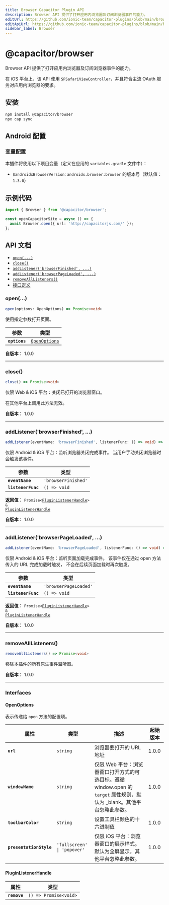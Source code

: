 ```yaml
---
title: Browser Capacitor Plugin API
description: Browser API 提供了打开应用内浏览器及订阅浏览器事件的能力。
editUrl: https://github.com/ionic-team/capacitor-plugins/blob/main/browser/README.md
editApiUrl: https://github.com/ionic-team/capacitor-plugins/blob/main/browser/src/definitions.ts
sidebar_label: Browser
---
```


# @capacitor/browser

Browser API 提供了打开应用内浏览器及订阅浏览器事件的能力。

在 iOS 平台上，该 API 使用 `SFSafariViewController`，并且符合主流 OAuth 服务对应用内浏览器的要求。

## 安装

```bash
npm install @capacitor/browser
npx cap sync
```

## Android 配置

### 变量配置

本插件将使用以下项目变量（定义在应用的 `variables.gradle` 文件中）：

- `$androidxBrowserVersion`: `androidx.browser:browser` 的版本号（默认值：`1.3.0`）

## 示例代码

```typescript
import { Browser } from '@capacitor/browser';

const openCapacitorSite = async () => {
  await Browser.open({ url: 'http://capacitorjs.com/' });
};
```

## API 文档

<docgen-index>

- [`open(...)`](#open)
- [`close()`](#close)
- [`addListener('browserFinished', ...)`](#addlistenerbrowserfinished-)
- [`addListener('browserPageLoaded', ...)`](#addlistenerbrowserpageloaded-)
- [`removeAllListeners()`](#removealllisteners)
- [接口定义](#interfaces)

</docgen-index>

<docgen-api>

### open(...)

```typescript
open(options: OpenOptions) => Promise<void>
```

使用指定参数打开页面。

| 参数          | 类型                                                |
| ------------- | --------------------------------------------------- |
| **`options`** | <code><a href="#openoptions">OpenOptions</a></code> |

**自版本：** 1.0.0

---

### close()

```typescript
close() => Promise<void>
```

仅限 Web & iOS 平台：关闭已打开的浏览器窗口。

在其他平台上调用此方法无效。

**自版本：** 1.0.0

---

### addListener('browserFinished', ...)

```typescript
addListener(eventName: 'browserFinished', listenerFunc: () => void) => Promise<PluginListenerHandle> & PluginListenerHandle
```

仅限 Android & iOS 平台：监听浏览器关闭完成事件。
当用户手动关闭浏览器时会触发该事件。

| 参数               | 类型                           |
| ------------------ | ------------------------------ |
| **`eventName`**    | <code>'browserFinished'</code> |
| **`listenerFunc`** | <code>() =&gt; void</code>     |

**返回值：** <code>Promise&lt;<a href="#pluginlistenerhandle">PluginListenerHandle</a>&gt; & <a href="#pluginlistenerhandle">PluginListenerHandle</a></code>

**自版本：** 1.0.0

---

### addListener('browserPageLoaded', ...)

```typescript
addListener(eventName: 'browserPageLoaded', listenerFunc: () => void) => Promise<PluginListenerHandle> & PluginListenerHandle
```

仅限 Android & iOS 平台：监听页面加载完成事件。
该事件仅在通过 open 方法传入的 URL 完成加载时触发，
不会在后续页面加载时再次触发。

| 参数               | 类型                             |
| ------------------ | -------------------------------- |
| **`eventName`**    | <code>'browserPageLoaded'</code> |
| **`listenerFunc`** | <code>() =&gt; void</code>       |

**返回值：** <code>Promise&lt;<a href="#pluginlistenerhandle">PluginListenerHandle</a>&gt; & <a href="#pluginlistenerhandle">PluginListenerHandle</a></code>

**自版本：** 1.0.0

---

### removeAllListeners()

```typescript
removeAllListeners() => Promise<void>
```

移除本插件的所有原生事件监听器。

**自版本：** 1.0.0

---

### Interfaces

#### OpenOptions

表示传递给 `open` 方法的配置项。

| 属性                    | 类型                                   | 描述                                                                                                                     | 起始版本 |
| ----------------------- | -------------------------------------- | ------------------------------------------------------------------------------------------------------------------------ | -------- |
| **`url`**               | <code>string</code>                    | 浏览器要打开的 URL 地址                                                                                                  | 1.0.0    |
| **`windowName`**        | <code>string</code>                    | 仅限 Web 平台：浏览器窗口打开方式的可选目标。遵循 window.open 的 `target` 属性规则，默认为 \_blank。其他平台忽略此参数。 | 1.0.0    |
| **`toolbarColor`**      | <code>string</code>                    | 设置工具栏颜色的十六进制值                                                                                               | 1.0.0    |
| **`presentationStyle`** | <code>'fullscreen' \| 'popover'</code> | 仅限 iOS 平台：浏览器窗口的展示样式。默认为全屏显示，其他平台忽略此参数。                                                | 1.0.0    |

#### PluginListenerHandle

| 属性         | 类型                                      |
| ------------ | ----------------------------------------- |
| **`remove`** | <code>() =&gt; Promise&lt;void&gt;</code> |

</docgen-api>
